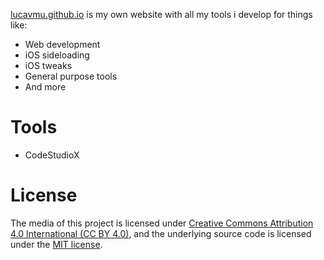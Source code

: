 [lucavmu.github.io](https://lucavmu.github.io/) is my own website with all my tools i develop for things like:
- Web development
- iOS sideloading
- iOS tweaks
- General purpose tools
- And more

# Tools
- CodeStudioX

# License

The media of this project is licensed under [Creative Commons Attribution 4.0 International (CC BY 4.0)](https://creativecommons.org/licenses/by/4.0/), and the underlying source code is licensed under the [MIT license](./LICENSE).
